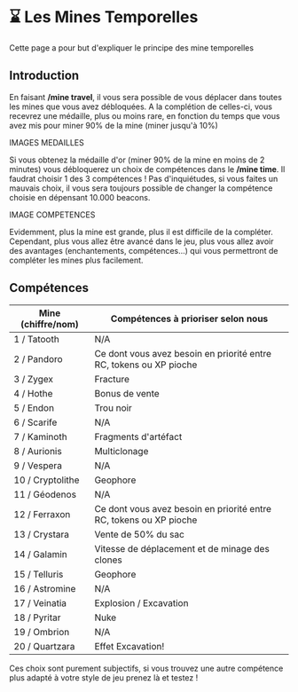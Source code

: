 # ⌛ Les Mines Temporelles
Cette page a pour but d'expliquer le principe des mine temporelles
## Introduction
En faisant **/mine travel**, il vous sera possible de vous déplacer dans toutes les mines que vous avez débloquées. A la complétion de celles-ci, vous recevrez une médaille, plus ou moins rare, en fonction du temps que vous avez mis pour miner 90% de la mine (miner jusqu'à 10%)

IMAGES MEDAILLES

Si vous obtenez la médaille d'or (miner 90% de la mine en moins de 2 minutes) vous débloquerez un choix de compétences dans le **/mine time**. Il faudrat choisir 1 des 3 compétences ! Pas d'inquiétudes, si vous faites un mauvais choix, il vous sera toujours possible de changer la compétence choisie en dépensant 10.000 beacons.

IMAGE COMPETENCES

Evidemment, plus la mine est grande, plus il est difficile de la compléter. Cependant, plus vous allez être avancé dans le jeu, plus vous allez avoir des avantages (enchantements, compétences...) qui vous permettront de compléter les mines plus facilement.

## Compétences
| Mine (chiffre/nom) | Compétences à prioriser selon nous |
| ------------------  | ----------- |
| 1 / Tatooth | N/A |
| 2 / Pandoro | Ce dont vous avez besoin en priorité entre RC, tokens ou XP pioche |
| 3 / Zygex | Fracture |
| 4 / Hothe | Bonus de vente |
| 5 / Endon | Trou noir |
| 6 / Scarife | N/A |
| 7 / Kaminoth | Fragments d'artéfact |
| 8 / Aurionis | Multiclonage |
| 9 / Vespera | N/A |
| 10 / Cryptolithe | Geophore |
| 11 / Géodenos | N/A |
| 12 / Ferraxon | Ce dont vous avez besoin en priorité entre RC, tokens ou XP pioche |
| 13 / Crystara | Vente de 50% du sac |
| 14 / Galamin | Vitesse de déplacement et de minage des clones |
| 15 / Telluris | Geophore |
| 16 / Astromine | N/A |
| 17 / Veinatia | Explosion / Excavation |
| 18 / Pyritar | Nuke |
| 19 / Ombrion | N/A |
| 20 / Quartzara | Effet Excavation! |

Ces choix sont purement subjectifs, si vous trouvez une autre compétence plus adapté à votre style de jeu prenez là et testez !
